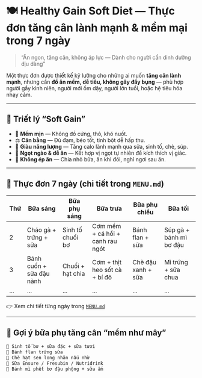 # 🍽️ Healthy Gain Soft Diet — Thực đơn tăng cân lành mạnh & mềm mại trong 7 ngày

> “Ăn ngon, tăng cân, không áp lực — Dành cho người cần dinh dưỡng dịu dàng”

Một thực đơn được thiết kế kỹ lưỡng cho những ai muốn **tăng cân lành mạnh**, nhưng cần **đồ ăn mềm, dễ tiêu, không gây đầy bụng** — phù hợp người gầy kinh niên, người mới ốm dậy, người lớn tuổi, hoặc hệ tiêu hóa nhạy cảm.

---

## 🌿 Triết lý “Soft Gain”
- 🍚 **Mềm mịn** — Không đồ cứng, thô, khó nuốt.
- ⚖️ **Cân bằng** — Đủ đạm, béo tốt, tinh bột dễ hấp thu.
- 🥛 **Giàu năng lượng** — Tăng calo lành mạnh qua sữa, sinh tố, chè, súp.
- 🍌 **Ngọt ngào & dễ ăn** — Kết hợp vị ngọt tự nhiên để kích thích vị giác.
- 🧘 **Không ép ăn** — Chia nhỏ bữa, ăn khi đói, nghỉ ngơi sau ăn.

---

## 📅 Thực đơn 7 ngày (chi tiết trong `MENU.md`)

| Thứ | Bữa sáng                  | Bữa phụ sáng     | Bữa trưa                          | Bữa phụ chiều       | Bữa tối                 |
|-----|---------------------------|------------------|-----------------------------------|---------------------|--------------------------|
| 2   | Cháo gà + trứng + sữa     | Sinh tố chuối bơ | Cơm mềm + cá hồi + canh rau ngót  | Bánh flan + sữa     | Súp gà + bánh mì bơ đậu |
| 3   | Bánh cuốn + sữa đậu nành  | Chuối + hạt chia | Cơm + thịt heo sốt cà + bí đỏ     | Chè đậu xanh + sữa  | Mì trứng + sữa chua     |
| ... | ...                       | ...              | ...                               | ...                 | ...                      |

👉 Xem chi tiết từng ngày trong [`MENU.md`](./MENU.md)

---

## 🥄 Gợi ý bữa phụ tăng cân “mềm như mây”
```bash
🍌 Sinh tố bơ + sữa đặc + sữa tươi
🍮 Bánh flan trứng sữa
🥣 Chè hạt sen long nhãn nấu nhừ
🥛 Sữa Ensure / Fresubin / Nutridrink
🍞 Bánh mì phết bơ đậu phộng + sữa ấm
